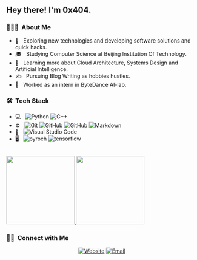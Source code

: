 <h2> Hey there! I'm 0x404.</h2>

<h3> 👨🏻‍💻 &nbsp;About Me </h3>

- 🤔 &nbsp; Exploring new technologies and developing software solutions and quick hacks.
- 🎓 &nbsp; Studying Computer Science at Beijing Institution Of Technology.
- 🌱 &nbsp; Learning more about Cloud Architecture, Systems Design and Artificial Intelligence.
- ✍️ &nbsp; Pursuing Blog Writing as hobbies hustles.
- 💼 &nbsp; Worked as an intern in ByteDance AI-lab.

<h3> 🛠 &nbsp;Tech Stack</h3>

- 💻 &nbsp;
  ![Python](https://img.shields.io/badge/-Python-333333?style=flat&logo=python)
  ![C++](https://img.shields.io/badge/-C++-333333?style=flat&logo=C%2B%2B&logoColor=00599C)
- ⚙️ &nbsp;
  ![Git](https://img.shields.io/badge/-Git-333333?style=flat&logo=git)
  ![GitHub](https://img.shields.io/badge/-GitHub-333333?style=flat&logo=github)
  ![GitHub](https://img.shields.io/badge/-Docker-333333?style=flat&logo=docker)
  ![Markdown](https://img.shields.io/badge/-Markdown-333333?style=flat&logo=markdown)
- 🔧 &nbsp;
  ![Visual Studio Code](https://img.shields.io/badge/-Visual%20Studio%20Code-333333?style=flat&logo=visual-studio-code&logoColor=007ACC)
- 🖥 &nbsp;
  ![pyroch](https://img.shields.io/badge/-pytorch-333333?style=flat&logo=pytorch)
  ![tensorflow](https://img.shields.io/badge/-tensorflow-333333?style=flat&logo=tensorflow)

<br/>

<a href="https://github.com/AVS1508">
  <img height="180em" src="https://github-readme-stats.vercel.app/api?username=0x404&theme=buefy&show_icons=true" />
  <img height="180em" src="https://github-readme-stats.vercel.app/api/top-langs/?username=0x404&theme=buefy&layout=compact" />
</a>

<br/>

<h3> 🤝🏻 &nbsp;Connect with Me </h3>

<p align="center">
<a href="https://www.0x404.cn"><img alt="Website" src="https://img.shields.io/badge/Website-0x404.cn-blue?style=flat-square&logo=google-chrome"></a>
<a href="871206929@qq.com"><img alt="Email" src="https://img.shields.io/badge/Email-0x404-blue?style=flat-square&logo=gmail"></a>
</p>

